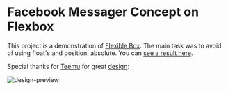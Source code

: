 
# Facebook Messager Concept on Flexbox

This project is a demonstration of [Flexible Box]. The main task was to avoid of using float's and position: absolute. You can [see a result here][demo].

Special thanks for [Teemu][teemu-twitter] for great [design][teemu-design]:

![design-preview]

[//]: # (Reference links used in the body)

   [Flexible Box]: <https://developer.mozilla.org/en-US/docs/Web/CSS/CSS_Flexible_Box_Layout/Using_CSS_flexible_boxes>
   [demo]: <http://fedyk.github.com/flexbox-facebook-messager>
   [teemu-twitter]: <https://twitter.com/spacekablooie>
   [teemu-design]: <https://dribbble.com/shots/1974576-Facebook-Messages>
   [design-preview]: <https://d13yacurqjgara.cloudfront.net/users/36590/screenshots/1974576/facebook-shot.png>
